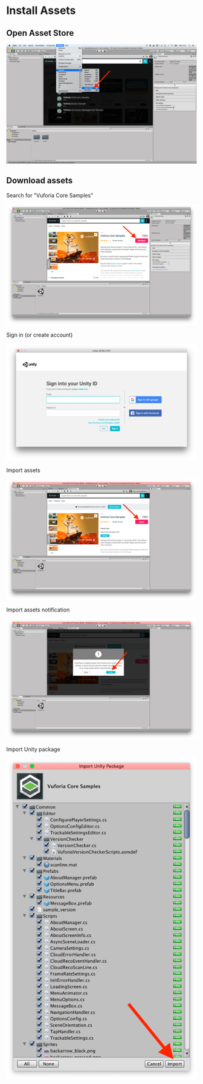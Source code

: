 # Install Assets

## Open Asset Store

  ![Unity asset store in screenshot](screenshots/1_open_asset_store.png)

## Download assets

  Search for "Vuforia Core Samples"

  ![Install Vuforia assets screenshot](screenshots/2_download_assets.png)

  Sign in (or create account)

  ![Sign in to asset store screenshot](screenshots/3_sign_in.png)

  Import assets

  ![Import assets from asset store screenshot](screenshots/4_import_asset_store.png)


  Import assets notification

  ![Import assets notification screenshot](screenshots/5_import_notification.png)

  Import Unity package

  ![Import Unity packages screenshot](screenshots/6_import_unity_package.png)
  